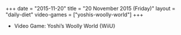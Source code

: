 +++
date = "2015-11-20"
title = "20 November 2015 (Friday)"
layout = "daily-diet"
video-games = ["yoshis-woolly-world"]
+++


* Video Game: Yoshi’s Woolly World {WiiU}